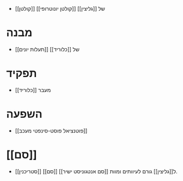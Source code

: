 - [[קולטן]] [[קולטן יונוטרופי]] של [[גליצין]]
# מבנה
- [[תעלות יונים]] של [[כלוריד]]
# תפקיד
- מעבר [[כלוריד]]
# השפעה
- [[פוטנציאל פוסט-סינפטי מעכב]]
# [[סם]]
- [[סטריכנין]] [[סם]] [[סם אנטגוניסט ישיר]] ל[[גליצין]] גורם לעיוותים ומוות.